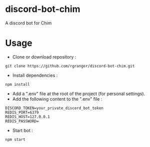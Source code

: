 # discord-bot-chim
A discord bot for Chim

# Usage

* Clone or download repository :

`git clone https://github.com/rgranger/discord-bot-chim.git`

* Install dependencies :

`npm install`

* Add a ".env" file at the root of the project (for personal settings).
* Add the following content to the ".env" file :

```
DISCORD_TOKEN=your_private_discord_bot_token
REDIS_PORT=6379
REDIS_HOST=127.0.0.1
REDIS_PASSWORD=
```

* Start bot :

`npm start`
